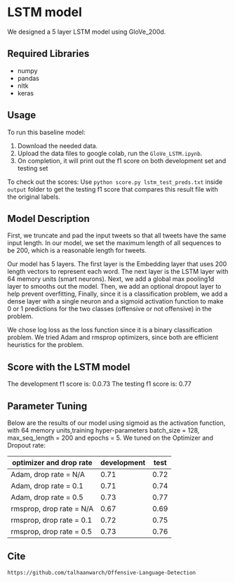 # LSTM model
We designed a 5 layer LSTM model using GloVe_200d.

## Required Libraries
* numpy
* pandas
* nltk
* keras

## Usage
To run this baseline model:
1. Download the needed data.
2. Upload the data files to google colab, run the `GloVe_LSTM.ipynb`.
3. On completion, it will print out the f1 score on both development set and testing set

To check out the scores:
Use `python score.py lstm_test_preds.txt` inside `output` folder to get the testing f1 score that compares this result file with the original labels.

## Model Description
First, we truncate and pad the input tweets so that all tweets have the same input length. In our model, we set the maximum length of all sequences to be 200, which is a reasonable length for tweets.

Our model has 5 layers. The first layer is the Embedding layer that uses 200 length vectors to represent each word. The next layer is the LSTM layer with 64 memory units (smart neurons). Next, we add a global max pooling1d layer to smooths out the model. Then, we add an optional dropout layer to help prevent overfitting, Finally, since it is a classification problem, we add a dense layer with a single neuron and a sigmoid activation function to make 0 or 1 predictions for the two classes (offensive or not offensive) in the problem.

We chose log loss as the loss function since it is a binary classification problem. We tried Adam and rmsprop optimizers, since both are efficient heuristics for the problem. 

## Score with the LSTM model
The development f1 score is: 0.0.73
The testing f1 score is: 0.77

## Parameter Tuning
Below are the results of our model using sigmoid as the activation function, with 64 memory units,training hyper-parameters batch_size = 128, max_seq_length = 200 and epochs = 5. We tuned on the Optimizer and Dropout rate:

| optimizer and drop rate | development | test
| ------------- | ------------- | ------------- 
|Adam, drop rate = N/A| 0.71 | 0.72
|Adam, drop rate = 0.1| 0.71 | 0.74
|Adam, drop rate = 0.5| 0.73 | 0.77
|rmsprop, drop rate = N/A | 0.67 | 0.69
|rmsprop, drop rate = 0.1 | 0.72 | 0.75
|rmsprop, drop rate = 0.5 | 0.73 | 0.76


## Cite
```
https://github.com/talhaanwarch/Offensive-Language-Detection
```